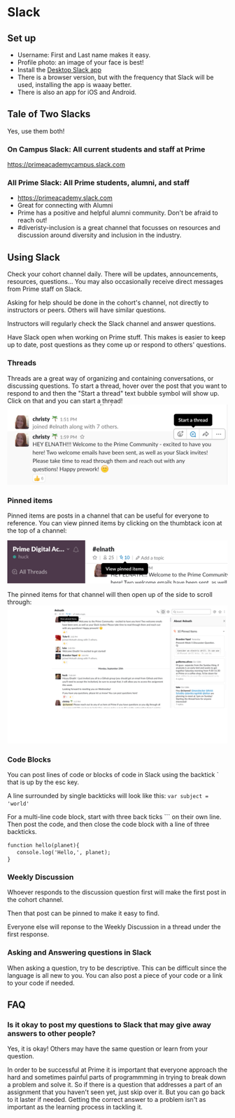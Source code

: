 # Slack

## Set up
- Username: First and Last name makes it easy. 
- Profile photo: an image of your face is best!
- Install the [Desktop Slack app](https://itunes.apple.com/app/slack/id803453959)
 - There is a browser version, but with the frequency that Slack will be used, installing the app is waaay better.
- There is also an app for iOS and Android.

## Tale of Two Slacks
Yes, use them both!
### On Campus Slack: All current students and staff at Prime
https://primeacademycampus.slack.com

### All Prime Slack: All Prime students, alumni, and staff
- https://primeacademy.slack.com
- Great for connecting with Alumni
- Prime has a positive and helpful alumni community. Don't be afraid to reach out!
- \#diveristy-inclusion is a great channel that focusses on resources and discussion around diversity and inclusion in the industry.

## Using Slack

Check your cohort channel daily.
There will be updates, announcements, resources, questions...
You may also occasionally receive direct messages from Prime staff on Slack. 

Asking for help should be done in the cohort's channel, not directly to instructors or peers. Others will have similar questions.

Instructors will regularly check the Slack channel and answer questions.

Have Slack open when working on Prime stuff. This makes is easier to keep up to date, post questions as they come up or respond to others' questions.

### Threads
Threads are a great way of organizing and containing conversations, or discussing questions. To start a thread, hover over the post that you want to respond to and then the "Start a thread" text bubble symbol will show up. Click on that and you can start a thread!
![alt text](start-thread.png "Logo Title Text 1")
### Pinned items
Pinned items are posts in a channel that can be useful for everyone to reference. You can view pinned items by clicking on the thumbtack icon at the top of a channel:

![hover over thumbtack icon](view-pinned.png "How to view pinned items")

The pinned items for that channel will then open up of the side to scroll through:
![showing pinned items on right side of screen](pinned-items.png "Pinned items view")

### Code Blocks

You can post lines of code or blocks of code in Slack using the backtick \` that is up by the esc key.

A line surrounded by single backticks will look like this: `var subject = 'world'`

For a multi-line code block, start with three back ticks \``` on their own line. Then post the code, and then close the code block with a line of three backticks. 

```
function hello(planet){
   console.log('Hello,', planet);
}
```

### Weekly Discussion
Whoever responds to the discussion question first will make the first post in the cohort channel.

Then that post can be pinned to make it easy to find.

Everyone else will reponse to the Weekly Discussion in a thread under the first response. 

### Asking and Answering questions in Slack
When asking a question, try to be descriptive. This can be difficult since the language is all new to you.
You can also post a piece of your code or a link to your code if needed.

## FAQ

### Is it okay to post my questions to Slack that may give away answers to other people?
Yes, it is okay! Others may have the same question or learn from your question.

In order to be successful at Prime it is important that everyone approach the hard and sometimes painful parts of programmming in trying to break down a problem and solve it. So if there is a question that addresses a part of an assignment that you haven't seen yet, just skip over it. But you can go back to it laster if needed. Getting the correct answer to a problem isn't as important as the learning process in tackling it.
